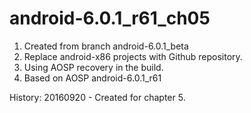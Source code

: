 # android-6.0.1_r61_ch05
1. Created from branch android-6.0.1_beta
2. Replace android-x86 projects with Github repository.
3. Using AOSP recovery in the build.
4. Based on AOSP android-6.0.1_r61

History:
20160920 - Created for chapter 5.

